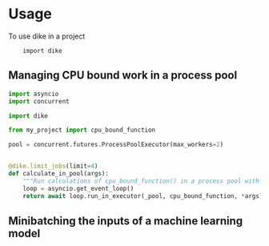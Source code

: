# Usage

To use dike in a project

```
    import dike
```


## Managing CPU bound work in a process pool

```python
import asyncio
import concurrent

import dike

from my_project import cpu_bound_function

pool = concurrent.futures.ProcessPoolExecutor(max_workers=2)


@dike.limit_jobs(limit=4)
def calculate_in_pool(args):
    """Run calculations of cpu_bound_function() in a process pool with limited queue"""
    loop = asyncio.get_event_loop()
    return await loop.run_in_executor(_pool, cpu_bound_function, *args)
```


## Minibatching the inputs of a machine learning model
